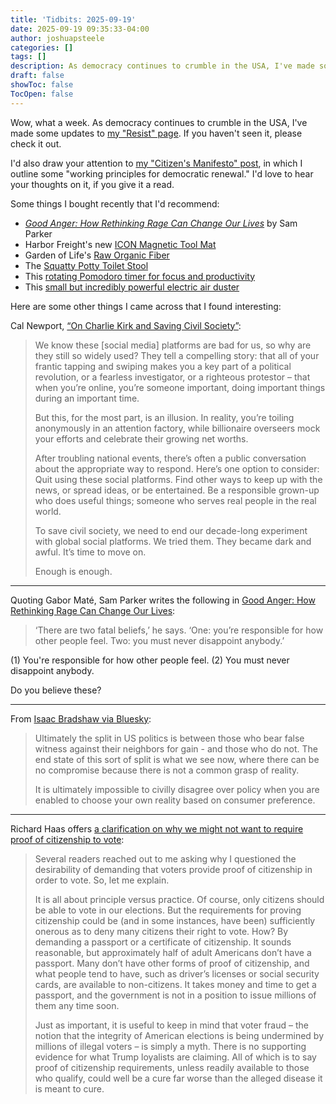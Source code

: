 ```yaml
---
title: 'Tidbits: 2025-09-19'
date: 2025-09-19 09:35:33-04:00
author: joshuapsteele
categories: []
tags: []
description: As democracy continues to crumble in the USA, I've made some updates to my "Resist" page. If you haven't seen it, please check it out.
draft: false
showToc: false
TocOpen: false
---
```

Wow, what a week. As democracy continues to crumble in the USA, I've made some updates to [my "Resist" page](/resist). If you haven't seen it, please check it out.

I'd also draw your attention to [my "Citizen's Manifesto" post](/citizens-manifesto), in which I outline some "working principles for democratic renewal." I'd love to hear your thoughts on it, if you give it a read.

Some things I bought recently that I'd recommend:

- [_Good Anger: How Rethinking Rage Can Change Our Lives_](https://amzn.to/3K5eFK4) by Sam Parker
- Harbor Freight's new [ICON Magnetic Tool Mat](https://www.harborfreight.com/collections/new-tools/tool-storage-organization/magnetic-tool-mat-70077.html)
- Garden of Life's [Raw Organic Fiber](https://amzn.to/3VpRLPW)
- The [Squatty Potty Toilet Stool](https://amzn.to/46R9eGv)
- This [rotating Pomodoro timer for focus and productivity](https://amzn.to/4neZRHs)
- This [small but incredibly powerful electric air duster](https://amzn.to/4pvImUP)

Here are some other things I came across that I found interesting:

Cal Newport, [“On Charlie Kirk and Saving Civil Society”](https://calnewport.com/on-charlie-kirk-and-saving-civil-society/):

> We know these [social media] platforms are bad for us, so why are they still so widely used? They tell a compelling story: that all of your frantic tapping and swiping makes you a key part of a political revolution, or a fearless investigator, or a righteous protestor – that when you’re online, you’re someone important, doing important things during an important time.
> 
> But this, for the most part, is an illusion. In reality, you’re toiling anonymously in an attention factory, while billionaire overseers mock your efforts and celebrate their growing net worths.
> 
> After troubling national events, there’s often a public conversation about the appropriate way to respond. Here’s one option to consider: Quit using these social platforms. Find other ways to keep up with the news, or spread ideas, or be entertained. Be a responsible grown-up who does useful things; someone who serves real people in the real world.
> 
> To save civil society, we need to end our decade-long experiment with global social platforms. We tried them. They became dark and awful. It’s time to move on.
>
> Enough is enough.

---

Quoting Gabor Maté, Sam Parker writes the following in [Good Anger: How Rethinking Rage Can Change Our Lives](https://amzn.to/3K5eFK4):

> ‘There are two fatal beliefs,’ he says. ‘One: you’re responsible for how other people feel. Two: you must never disappoint anybody.’

(1) You're responsible for how other people feel.
(2) You must never disappoint anybody.

Do you believe these?

---

From [Isaac Bradshaw via Bluesky](https://bsky.app/profile/isaacbradshaw.bsky.social/post/3lz53yzlpvc25): 

> Ultimately the split in US politics is between those who bear false witness against their neighbors for gain - and those who do not.  The end state of this sort of split is what we see now, where there can be no compromise because there is not a common grasp of reality.
> 
> It is ultimately impossible to civilly disagree over policy when you are enabled to choose your own reality based on consumer preference.

---

Richard Haas offers [a clarification on why we might not want to require proof of citizenship to vote](https://richardhaass.substack.com/p/observer-in-chief-september-18-2025):

> Several readers reached out to me asking why I questioned the desirability of demanding that voters provide proof of citizenship in order to vote. So, let me explain.
> 
> It is all about principle versus practice. Of course, only citizens should be able to vote in our elections. But the requirements for proving citizenship could be (and in some instances, have been) sufficiently onerous as to deny many citizens their right to vote. How? By demanding a passport or a certificate of citizenship. It sounds reasonable, but approximately half of adult Americans don’t have a passport. Many don’t have other forms of proof of citizenship, and what people tend to have, such as driver’s licenses or social security cards, are available to non-citizens. It takes money and time to get a passport, and the government is not in a position to issue millions of them any time soon.
>
> Just as important, it is useful to keep in mind that voter fraud – the notion that the integrity of American elections is being undermined by millions of illegal voters – is simply a myth. There is no supporting evidence for what Trump loyalists are claiming. All of which is to say proof of citizenship requirements, unless readily available to those who qualify, could well be a cure far worse than the alleged disease it is meant to cure.